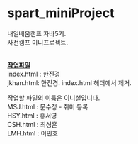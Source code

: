 # spart_miniProject

내일배움캠프 자바5기. <br>
사전캠프 미니프로젝트.
<br><br>

<ins>**작업파일**</ins> <br>
index.html : 한진경 <br>
jkhan.html: 한진경. index.html 헤더에서 제거.

작업할 파일의 이름은 이니셜입니다.<br>
MSJ.html : 문수정 - 취미 등록<br>
HSY.html : 홍서영 <br>
CSH.html : 최성훈 <br>
LMH.html : 이민호 
